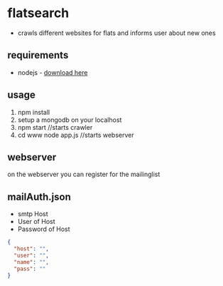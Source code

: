 # flatsearch

- crawls different websites for flats and informs user about new ones

## requirements

- nodejs - [download here](https://nodejs.org/en/download/)

## usage

1. npm install
2. setup a mongodb on your localhost
3. npm start //starts crawler
4. cd www node app.js //starts webserver

## webserver

on the webserver you can register for the mailinglist

## mailAuth.json

- smtp Host
- User of Host
- Password of Host

``` json
{
  "host": "",
  "user": "",
  "name": "",
  "pass": ""
}
```